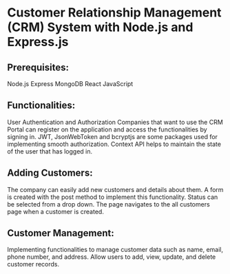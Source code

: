 # Customer Relationship Management (CRM) System with Node.js and Express.js

## Prerequisites:
Node.js
Express
MongoDB
React
JavaScript

## Functionalities:
User Authentication and Authorization
Companies that want to use the CRM Portal can register on the application and access the functionalities by signing in.
JWT, JsonWebToken and bcryptjs are some packages used for implementing smooth authorization.
Context API helps to maintain the state of the user that has logged in.

## Adding Customers:
The company can easily add new customers and details about them.
A form is created with the post method to implement this functionality. Status can be selected from a drop down.
The page navigates to the all customers page when a customer is created.

## Customer Management:
Implementing functionalities to manage customer data such as name, email, phone number, and address. 
Allow users to add, view, update, and delete customer records.

